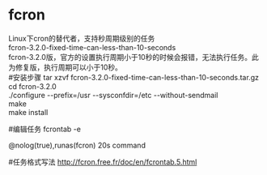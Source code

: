 # fcron
Linux下cron的替代者，支持秒周期级别的任务  
fcron-3.2.0-fixed-time-can-less-than-10-seconds  
fcron-3.2.0版，官方的设置执行周期小于10秒的时候会报错，无法执行任务。此为修复版，执行周期可以小于10秒。  
#安装步骤
tar xzvf fcron-3.2.0-fixed-time-can-less-than-10-seconds.tar.gz  
cd fcron-3.2.0  
./configure --prefix=/usr  --sysconfdir=/etc --without-sendmail  
make  
make install  

#编辑任务
fcrontab -e

@nolog(true),runas(fcron) 20s  command

#任务格式写法
http://fcron.free.fr/doc/en/fcrontab.5.html  





